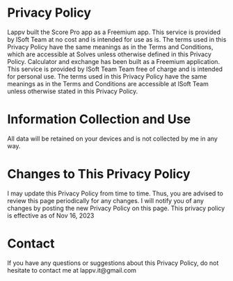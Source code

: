 <h1>Privacy Policy</h1>
Lappv built the Score Pro app as a Freemium app. This service is provided by lSoft Team at no cost and is intended for use as is.
The terms used in this Privacy Policy have the same meanings as in the Terms and
Conditions, which are accessible at Solves unless otherwise defined in this Privacy Policy.
Calculator and exchange has been built as a Freemium application. This service is provided by lSoft Team Team free
of charge and is intended for personal use.
The terms used in this Privacy Policy have the same meanings as in the Terms and
Conditions are accessible at lSoft Team unless otherwise stated in this Privacy Policy.

<h1>Information Collection and Use</h1>
All data will be retained on your devices and is not collected by me in any way.

<h1>Changes to This Privacy Policy</h1>
I may update this Privacy Policy from time to time. Thus, you are advised to review this page
periodically for any changes. I will notify you of any changes by posting the new Privacy
Policy on this page.
This privacy policy is effective as of Nov 16, 2023

<h1>Contact</h1>
If you have any questions or suggestions about this Privacy Policy, do not hesitate to contact
me at lappv.it@gmail.com
<!-- Add your privacy policy content here -->
